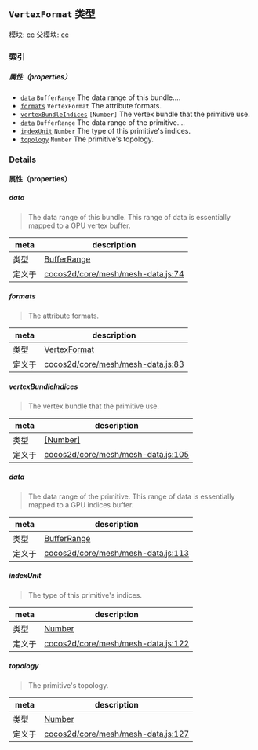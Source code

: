 ## `VertexFormat` 类型



模块: [cc](../modules/cc.md)
父模块: [cc](../modules/cc.md)






### 索引

##### 属性（properties）

  - [`data`](#data) `BufferRange` The data range of this bundle....
  - [`formats`](#formats) `VertexFormat` The attribute formats.
  - [`vertexBundleIndices`](#vertexbundleindices) `[Number]` The vertex bundle that the primitive use.
  - [`data`](#data) `BufferRange` The data range of the primitive....
  - [`indexUnit`](#indexunit) `Number` The type of this primitive's indices.
  - [`topology`](#topology) `Number` The primitive's topology.





### Details


#### 属性（properties）


##### data

> The data range of this bundle.
This range of data is essentially mapped to a GPU vertex buffer.

| meta | description |
|------|-------------|
| 类型 | <a href="../classes/BufferRange.html" class="crosslink">BufferRange</a> |
| 定义于 | [cocos2d/core/mesh/mesh-data.js:74](https://github.com/cocos-creator/engine/blob/f495398f4307775f0f733162e3d128d81e063063/cocos2d/core/mesh/mesh-data.js#L74) |



##### formats

> The attribute formats.

| meta | description |
|------|-------------|
| 类型 | <a href="../classes/VertexFormat.html" class="crosslink">VertexFormat</a> |
| 定义于 | [cocos2d/core/mesh/mesh-data.js:83](https://github.com/cocos-creator/engine/blob/f495398f4307775f0f733162e3d128d81e063063/cocos2d/core/mesh/mesh-data.js#L83) |



##### vertexBundleIndices

> The vertex bundle that the primitive use.

| meta | description |
|------|-------------|
| 类型 | <a href="https://developer.mozilla.org/en/JavaScript/Reference/Global_Objects/Number" class="crosslink external" target="_blank">[Number]</a> |
| 定义于 | [cocos2d/core/mesh/mesh-data.js:105](https://github.com/cocos-creator/engine/blob/f495398f4307775f0f733162e3d128d81e063063/cocos2d/core/mesh/mesh-data.js#L105) |



##### data

> The data range of the primitive.
This range of data is essentially mapped to a GPU indices buffer.

| meta | description |
|------|-------------|
| 类型 | <a href="../classes/BufferRange.html" class="crosslink">BufferRange</a> |
| 定义于 | [cocos2d/core/mesh/mesh-data.js:113](https://github.com/cocos-creator/engine/blob/f495398f4307775f0f733162e3d128d81e063063/cocos2d/core/mesh/mesh-data.js#L113) |



##### indexUnit

> The type of this primitive's indices.

| meta | description |
|------|-------------|
| 类型 | <a href="https://developer.mozilla.org/en/JavaScript/Reference/Global_Objects/Number" class="crosslink external" target="_blank">Number</a> |
| 定义于 | [cocos2d/core/mesh/mesh-data.js:122](https://github.com/cocos-creator/engine/blob/f495398f4307775f0f733162e3d128d81e063063/cocos2d/core/mesh/mesh-data.js#L122) |



##### topology

> The primitive's topology.

| meta | description |
|------|-------------|
| 类型 | <a href="https://developer.mozilla.org/en/JavaScript/Reference/Global_Objects/Number" class="crosslink external" target="_blank">Number</a> |
| 定义于 | [cocos2d/core/mesh/mesh-data.js:127](https://github.com/cocos-creator/engine/blob/f495398f4307775f0f733162e3d128d81e063063/cocos2d/core/mesh/mesh-data.js#L127) |






